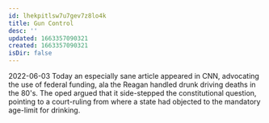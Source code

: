 ```yaml
---
id: lhekpitlsw7u7gev7z8lo4k
title: Gun Control
desc: ''
updated: 1663357090321
created: 1663357090321
isDir: false
---
```

2022-06-03
Today an especially sane article appeared in CNN, advocating the use of federal funding, ala the Reagan handled drunk driving deaths in the 80's. The oped argued that it side-stepped the constitutional question, pointing to a court-ruling from where a state had objected to the mandatory age-limit for drinking.


